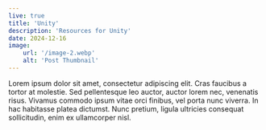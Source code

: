 ```yaml
---
live: true
title: 'Unity'
description: 'Resources for Unity'
date: 2024-12-16
image:
    url: '/image-2.webp'
    alt: 'Post Thumbnail'
---
```



Lorem ipsum dolor sit amet, consectetur adipiscing elit. Cras faucibus a tortor at molestie. Sed pellentesque leo auctor, auctor lorem nec, venenatis risus. Vivamus commodo ipsum vitae orci finibus, vel porta nunc viverra. In hac habitasse platea dictumst. Nunc pretium, ligula ultricies consequat sollicitudin, enim ex ullamcorper nisl.
